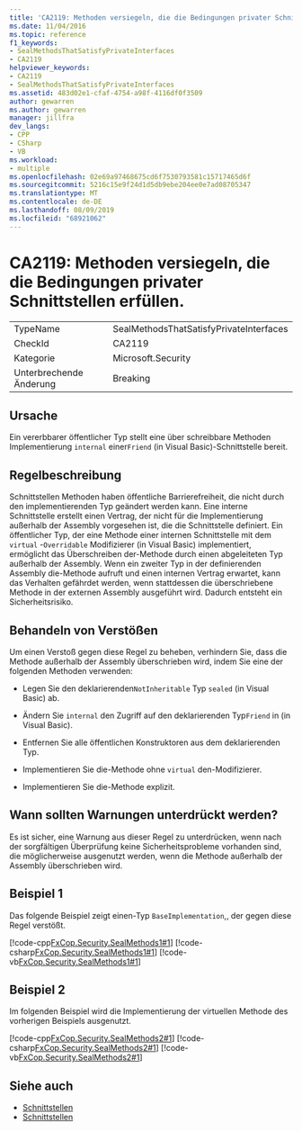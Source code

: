 ```yaml
---
title: 'CA2119: Methoden versiegeln, die die Bedingungen privater Schnittstellen erfüllen.'
ms.date: 11/04/2016
ms.topic: reference
f1_keywords:
- SealMethodsThatSatisfyPrivateInterfaces
- CA2119
helpviewer_keywords:
- CA2119
- SealMethodsThatSatisfyPrivateInterfaces
ms.assetid: 483d02e1-cfaf-4754-a98f-4116df0f3509
author: gewarren
ms.author: gewarren
manager: jillfra
dev_langs:
- CPP
- CSharp
- VB
ms.workload:
- multiple
ms.openlocfilehash: 02e69a97468675cd6f7530793581c15717465d6f
ms.sourcegitcommit: 5216c15e9f24d1d5db9ebe204ee0e7ad08705347
ms.translationtype: MT
ms.contentlocale: de-DE
ms.lasthandoff: 08/09/2019
ms.locfileid: "68921062"
---
```

# <a name="ca2119-seal-methods-that-satisfy-private-interfaces"></a>CA2119: Methoden versiegeln, die die Bedingungen privater Schnittstellen erfüllen.

|||
|-|-|
|TypeName|SealMethodsThatSatisfyPrivateInterfaces|
|CheckId|CA2119|
|Kategorie|Microsoft.Security|
|Unterbrechende Änderung|Breaking|

## <a name="cause"></a>Ursache
Ein vererbbarer öffentlicher Typ stellt eine über schreibbare Methoden Implementierung `internal` einer`Friend` (in Visual Basic)-Schnittstelle bereit.

## <a name="rule-description"></a>Regelbeschreibung
Schnittstellen Methoden haben öffentliche Barrierefreiheit, die nicht durch den implementierenden Typ geändert werden kann. Eine interne Schnittstelle erstellt einen Vertrag, der nicht für die Implementierung außerhalb der Assembly vorgesehen ist, die die Schnittstelle definiert. Ein öffentlicher Typ, der eine Methode einer internen Schnittstelle mit dem `virtual` -`Overridable` Modifizierer (in Visual Basic) implementiert, ermöglicht das Überschreiben der-Methode durch einen abgeleiteten Typ außerhalb der Assembly. Wenn ein zweiter Typ in der definierenden Assembly die-Methode aufruft und einen internen Vertrag erwartet, kann das Verhalten gefährdet werden, wenn stattdessen die überschriebene Methode in der externen Assembly ausgeführt wird. Dadurch entsteht ein Sicherheitsrisiko.

## <a name="how-to-fix-violations"></a>Behandeln von Verstößen
Um einen Verstoß gegen diese Regel zu beheben, verhindern Sie, dass die Methode außerhalb der Assembly überschrieben wird, indem Sie eine der folgenden Methoden verwenden:

- Legen Sie den deklarierenden`NotInheritable` Typ `sealed` (in Visual Basic) ab.

- Ändern Sie `internal` den Zugriff auf den deklarierenden Typ`Friend` in (in Visual Basic).

- Entfernen Sie alle öffentlichen Konstruktoren aus dem deklarierenden Typ.

- Implementieren Sie die-Methode ohne `virtual` den-Modifizierer.

- Implementieren Sie die-Methode explizit.

## <a name="when-to-suppress-warnings"></a>Wann sollten Warnungen unterdrückt werden?
Es ist sicher, eine Warnung aus dieser Regel zu unterdrücken, wenn nach der sorgfältigen Überprüfung keine Sicherheitsprobleme vorhanden sind, die möglicherweise ausgenutzt werden, wenn die Methode außerhalb der Assembly überschrieben wird.

## <a name="example-1"></a>Beispiel 1
Das folgende Beispiel zeigt einen-Typ `BaseImplementation`,, der gegen diese Regel verstößt.

[!code-cpp[FxCop.Security.SealMethods1#1](../code-quality/codesnippet/CPP/ca2119-seal-methods-that-satisfy-private-interfaces_1.cpp)]
[!code-csharp[FxCop.Security.SealMethods1#1](../code-quality/codesnippet/CSharp/ca2119-seal-methods-that-satisfy-private-interfaces_1.cs)]
[!code-vb[FxCop.Security.SealMethods1#1](../code-quality/codesnippet/VisualBasic/ca2119-seal-methods-that-satisfy-private-interfaces_1.vb)]

## <a name="example-2"></a>Beispiel 2
Im folgenden Beispiel wird die Implementierung der virtuellen Methode des vorherigen Beispiels ausgenutzt.

[!code-cpp[FxCop.Security.SealMethods2#1](../code-quality/codesnippet/CPP/ca2119-seal-methods-that-satisfy-private-interfaces_2.cpp)]
[!code-csharp[FxCop.Security.SealMethods2#1](../code-quality/codesnippet/CSharp/ca2119-seal-methods-that-satisfy-private-interfaces_2.cs)]
[!code-vb[FxCop.Security.SealMethods2#1](../code-quality/codesnippet/VisualBasic/ca2119-seal-methods-that-satisfy-private-interfaces_2.vb)]

## <a name="see-also"></a>Siehe auch

- [Schnittstellen](/dotnet/csharp/programming-guide/interfaces/index)
- [Schnittstellen](/dotnet/visual-basic/programming-guide/language-features/interfaces/index)